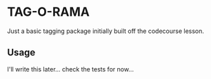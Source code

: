 # TAG-O-RAMA

Just a basic tagging package initially built off the codecourse lesson.

## Usage

I'll write this later... check the tests for now...
